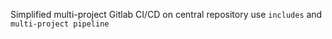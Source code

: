 Simplified multi-project Gitlab CI/CD on central repository use `includes` and `multi-project pipeline`